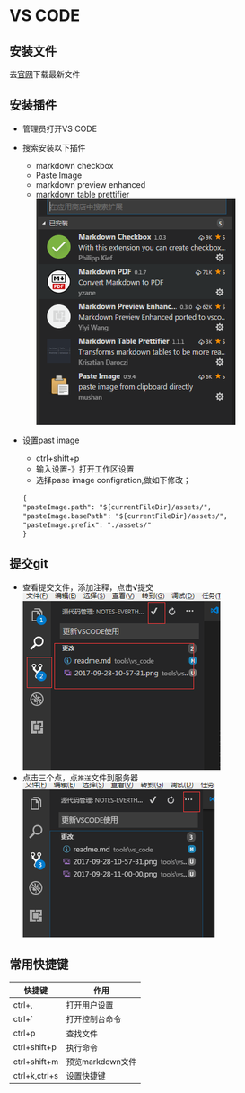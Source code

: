 # VS CODE

## 安装文件
去[官网](https://code.visualstudio.com/)下载最新文件

## 安装插件

* 管理员打开VS CODE

* 搜索安装以下插件
    * markdown checkbox
    * Paste Image
    * markdown preview enhanced
    * markdown table prettifier  
    ![](assets/2017-11-19-17-54-51.png)  
    
* 设置past image
    * ctrl+shift+p
    * 输入设置-》打开工作区设置
    * 选择pase image configration,做如下修改；
    
    ```
    {
    "pasteImage.path": "${currentFileDir}/assets/",
    "pasteImage.basePath": "${currentFileDir}/assets/",
    "pasteImage.prefix": "./assets/"
    }

    ```

## 提交git

* 查看提交文件，添加注释，点击√提交   
    ![](assets/2017-09-28-11-00-00.png)
* 点击三个点，点``推送``文件到服务器  
    ![](assets/2017-09-28-11-01-02.png)

## 常用快捷键

| 快捷键        | 作用             |
|---------------|------------------|
| ctrl+,        | 打开用户设置     |
| ctrl+`        | 打开控制台命令   |
| ctrl+p        | 查找文件         |
| ctrl+shift+p  | 执行命令         |
| ctrl+shift+m  | 预览markdown文件 |
| ctrl+k,ctrl+s | 设置快捷键       |

